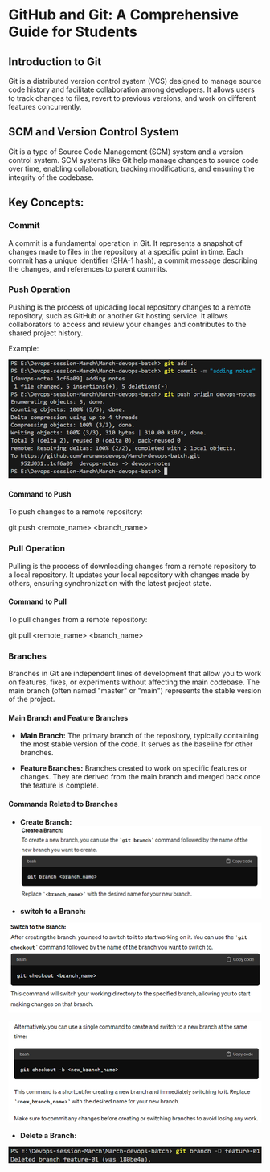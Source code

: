 # GitHub and Git: A Comprehensive Guide for Students

## Introduction to Git

Git is a distributed version control system (VCS) designed to manage source code history and facilitate collaboration among developers. It allows users to track changes to files, revert to previous versions, and work on different features concurrently.

## SCM and Version Control System

Git is a type of Source Code Management (SCM) system and a version control system. SCM systems like Git help manage changes to source code over time, enabling collaboration, tracking modifications, and ensuring the integrity of the codebase.

## Key Concepts:

### Commit

A commit is a fundamental operation in Git. It represents a snapshot of changes made to files in the repository at a specific point in time. Each commit has a unique identifier (SHA-1 hash), a commit message describing the changes, and references to parent commits.

### Push Operation

Pushing is the process of uploading local repository changes to a remote repository, such as GitHub or another Git hosting service. It allows collaborators to access and review your changes and contributes to the shared project history.

Example:

![alt text](Images/image-5.png)

#### Command to Push

To push changes to a remote repository:

git push <remote_name> <branch_name>


### Pull Operation

Pulling is the process of downloading changes from a remote repository to a local repository. It updates your local repository with changes made by others, ensuring synchronization with the latest project state.

#### Command to Pull

To pull changes from a remote repository:

git pull <remote_name> <branch_name>


### Branches

Branches in Git are independent lines of development that allow you to work on features, fixes, or experiments without affecting the main codebase. The main branch (often named "master" or "main") represents the stable version of the project.

#### Main Branch and Feature Branches

- **Main Branch:** The primary branch of the repository, typically containing the most stable version of the code. It serves as the baseline for other branches.

- **Feature Branches:** Branches created to work on specific features or changes. They are derived from the main branch and merged back once the feature is complete.

#### Commands Related to Branches

- **Create Branch:**
![alt text](Images/image-6.png)

- **switch to a Branch:**

![alt text](Images/image-7.png)

![alt text](Images/image-8.png)

- **Delete a Branch:**

![alt text](Images/image-9.png)